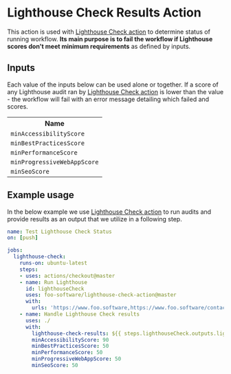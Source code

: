 # Lighthouse Check Results Action

This action is used with [Lighthouse Check action](https://github.com/foo-software/lighthouse-check-action) to determine status of running workflow. **Its main purpose is to fail the workflow if Lighthouse scores don't meet minimum requirements** as defined by inputs.

## Inputs

Each value of the inputs below can be used alone or together. If a score of any Lighthouse audit ran by [Lighthouse Check action](https://github.com/foo-software/lighthouse-check-action) is lower than the value - the workflow will fail with an error message detailing which failed and scores.

<table>
  <tr>
    <th>Name</th>
  </tr>
  <tr>
    <td><code>minAccessibilityScore</code></td>
  </tr>
  <tr>
    <td><code>minBestPracticesScore</code></td>
  </tr>
  <tr>
    <td><code>minPerformanceScore</code></td>
  </tr>
  <tr>
    <td><code>minProgressiveWebAppScore</code></td>
  </tr>
  <tr>
    <td><code>minSeoScore</code></td>
  </tr>
</table>

## Example usage

In the below example we use [Lighthouse Check action](https://github.com/foo-software/lighthouse-check-action) to run audits and provide results as an output that we utilize in a following step.

```yaml
name: Test Lighthouse Check Status
on: [push]

jobs:
  lighthouse-check:
    runs-on: ubuntu-latest
    steps:
    - uses: actions/checkout@master
    - name: Run Lighthouse
      id: lighthouseCheck
      uses: foo-software/lighthouse-check-action@master
      with:
        urls: 'https://www.foo.software,https://www.foo.software/contact'
    - name: Handle Lighthouse Check results
      uses: ./
      with:
        lighthouse-check-results: ${{ steps.lighthouseCheck.outputs.lighthouseCheckResults }}
        minAccessibilityScore: 90
        minBestPracticesScore: 50
        minPerformanceScore: 50
        minProgressiveWebAppScore: 50
        minSeoScore: 50
```
